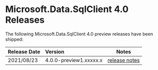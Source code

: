 # Microsoft.Data.SqlClient 4.0 Releases

The following Microsoft.Data.SqlClient 4.0 preview releases have been shipped:

| Release Date | Version | Notes |
| :-- | :-- | :--: |
| 2021/08/23 | 4.0.0-preview1.xxxxx.x | [release notes](4.0.0-preview1.md) |
